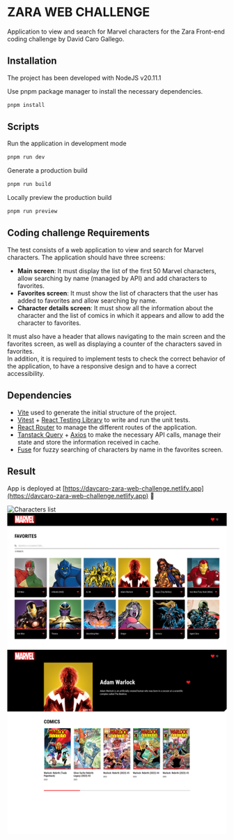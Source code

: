 # ZARA WEB CHALLENGE

Application to view and search for Marvel characters for the Zara Front-end coding challenge by David Caro Gallego.

## Installation

The project has been developed with NodeJS v20.11.1

Use pnpm package manager to install the necessary dependencies.

```bash
pnpm install
```

## Scripts

Run the application in development mode

```bash
pnpm run dev
```

Generate a production build

```bash
pnpm run build
```

Locally preview the production build

```bash
pnpm run preview
```

## Coding challenge Requirements

The test consists of a web application to view and search for Marvel characters. The application should have three screens:

- **Main screen**: It must display the list of the first 50 Marvel characters, allow searching by name (managed by API) and add characters to favorites.
- **Favorites screen**: It must show the list of characters that the user has added to favorites and allow searching by name.
- **Character details screen**: It must show all the information about the character and the list of comics in which it appears and allow to add the character to favorites.

It must also have a header that allows navigating to the main screen and the favorites screen, as well as displaying a counter of the characters saved in favorites.<br/>
In addition, it is required to implement tests to check the correct behavior of the application, to have a responsive design and to have a correct accessibility.

## Dependencies

- [Vite](https://vitejs.dev) used to generate the initial structure of the project.
- [Vitest](https://vitest.dev) + [React Testing Library](https://testing-library.com/docs/react-testing-library/intro) to write and run the unit tests.
- [React Router](https://reactrouter.com) to manage the different routes of the application.
- [Tanstack Query](https://tanstack.com/query) + [Axios](https://axios-http.com) to make the necessary API calls, manage their state and store the information received in cache.
- [Fuse](https://fusejs.io) for fuzzy searching of characters by name in the favorites screen.

## Result

App is deployed at [https://davcaro-zara-web-challenge.netlify.app](https://davcaro-zara-web-challenge.netlify.app) 🎉

![Characters list](./public/readme-assets/characters-list.png)
![Favorite characters](./public/readme-assets/favorites-list.png)
![Character details](./public/readme-assets/character-details.png)
